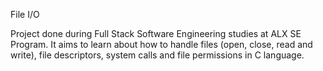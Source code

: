 File I/O


Project done during Full Stack Software Engineering studies at ALX SE Program. It aims to learn about how to handle files (open, close, read and write), file descriptors, system calls and file permissions in C language.
